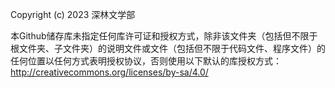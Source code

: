 Copyright (c) 2023 深林文学部

本Github储存库未指定任何库许可证和授权方式，除非该文件夹（包括但不限于根文件夹、子文件夹）的说明文件或文件（包括但不限于代码文件、程序文件）的任何位置以任何方式表明授权协议，否则使用以下默认的库授权方式：http://creativecommons.org/licenses/by-sa/4.0/

